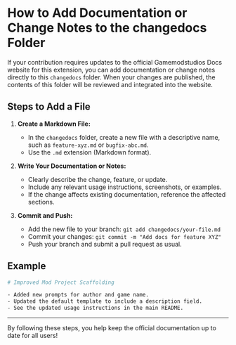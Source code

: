 # How to Add Documentation or Change Notes to the changedocs Folder

If your contribution requires updates to the official Gamemodstudios Docs website for this extension, you can add documentation or change notes directly to this `changedocs` folder. When your changes are published, the contents of this folder will be reviewed and integrated into the website.

## Steps to Add a File

1. **Create a Markdown File:**
   - In the `changedocs` folder, create a new file with a descriptive name, such as `feature-xyz.md` or `bugfix-abc.md`.
   - Use the `.md` extension (Markdown format).

2. **Write Your Documentation or Notes:**
   - Clearly describe the change, feature, or update.
   - Include any relevant usage instructions, screenshots, or examples.
   - If the change affects existing documentation, reference the affected sections.

3. **Commit and Push:**
   - Add the new file to your branch: `git add changedocs/your-file.md`
   - Commit your changes: `git commit -m "Add docs for feature XYZ"`
   - Push your branch and submit a pull request as usual.

## Example

```bash
# Improved Mod Project Scaffolding

- Added new prompts for author and game name.
- Updated the default template to include a description field.
- See the updated usage instructions in the main README.
```

---

By following these steps, you help keep the official documentation up to date for all users!
